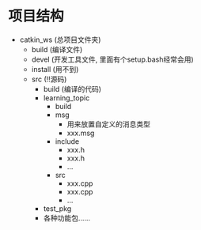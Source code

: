 # 项目结构
- catkin_ws  (总项目文件夹)
  - build (编译文件)
  - devel (开发工具文件, 里面有个setup.bash经常会用)
  - install (用不到)
  - src (!!源码)
    - build (编译的代码)
    - learning_topic
      - build
      - msg
        - 用来放置自定义的消息类型
        - xxx.msg
      - include
        - xxx.h
        - xxx.h
        - ...
      - src
        - xxx.cpp
        - xxx.cpp
        - ...
    - test_pkg
    - 各种功能包......